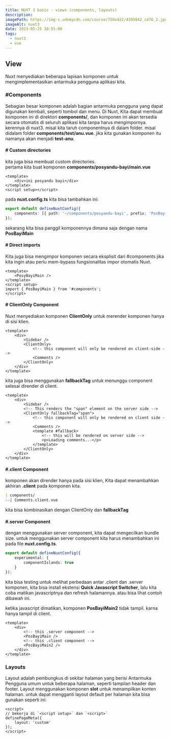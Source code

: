 ```yaml
---
title: NUXT 3 basic - views (components, layouts)
description:
imagePath: https://img-c.udemycdn.com/course/750x422/4395942_c476_2.jpg
imageAlt: nuxt3
date: 2023-05-25 10:55:00
tags:
  - nuxt3
  - vue
---
```


## View

Nuxt menyediakan beberapa lapisan komponen untuk mengimplementasikan antarmuka pengguna aplikasi kita.

### #Components

Sebagian besar komponen adalah bagian antarmuka pengguna yang dapat digunakan kembali, seperti tombol dan menu. Di Nuxt, Kita dapat membuat komponen ini di direktori **components/**, dan komponen ini akan tersedia secara otomatis di seluruh aplikasi kita tanpa harus mengimpornya.
kerennya di nuxt3. misal kita taruh componentnya di dalam folder. misal didalam folder **components/test/anu.vue**. jika kita gunakan komponen itu namanya akan menjadi **test-anu**.

#### # Custom directories

kita juga bisa membuat custom directories. <br/>
pertama kita buat komponen **components/posyandu-bayi/main.vue**

```vue title="components/posyandu-bayi/main.vue"
<template>
	<div>ini posyandu bayi</div>
</template>
<script setup></script>
```

pada **nuxt.config.ts** kita bisa tambahkan ini:

```ts title="nuxt.config.ts"
export default defineNuxtConfig({
	components: [{ path: '~/components/posyandu-bayi', prefix: 'PosBayi' }, '~/components']
});
```

sekarang kita bisa panggil komponennya dimana saja dengan nama **PosBayiMain**

#### # Direct imports

Kita juga bisa mengimpor komponen secara eksplisit dari #components jika kita ingin atau perlu mem-bypass fungsionalitas impor otomatis Nuxt.

```vue
<template>
	<PosyBayiMain />
</template>
<script setup>
import { PosBayiMain } from '#components';
</script>
```

#### # ClientOnly Component

Nuxt menyediakan komponen **ClientOnly** untuk merender komponen hanya di sisi klien.

```vue
<template>
	<div>
		<Sidebar />
		<ClientOnly>
			<!-- this component will only be rendered on client-side -->
			<Comments />
		</ClientOnly>
	</div>
</template>
```

kita juga bisa menggunakan **fallbackTag** untuk menunggu component selesai dirender di client.

```vue
<template>
	<div>
		<Sidebar />
		<!-- This renders the "span" element on the server side -->
		<ClientOnly fallbackTag="span">
			<!-- this component will only be rendered on client side -->
			<Comments />
			<template #fallback>
				<!-- this will be rendered on server side -->
				<p>Loading comments...</p>
			</template>
		</ClientOnly>
	</div>
</template>
```

#### #.client Component

komponen akan dirender hanya pada sisi klien, Kita dapat menambahkan akhiran **.client** pada komponen kita.

```md
| components/
--| Comments.client.vue
```

kita bisa kombinasikan dengan ClientOnly dan **fallbackTag**

#### #.server Component

dengan menggunakan server component, kita dapat mengecilkan bundle size.
untuk menggunakan server component kita harus menambahkan ini pada file **nuxt.config.ts**.

```ts title="nuxt.config.ts"
export default defineNuxtConfig({
	experimental: {
		componentIslands: true
	}
});
```

<div class="bg-gray-4 text-black italic p-2"> kita bisa testing untuk melihat perbedaan antar .client dan .server komponen, kita bisa install ekstensi <b>Quick Javascript Switcher</b>, lalu kita coba matikan javascriptnya dan refresh halamannya. atau bisa lihat contoh dibawah ini.
</div>

ketika javascript dimatikan, komponen **PosBayiMain2** tidak tampil. karna hanya tampil di client.

```vue
<template>
	<div>
		<!-- this .server component -->
		<PosBayiMain />
		<!-- this .client component -->
		<PosBayiMain2 />
	</div>
</template>
```

### Layouts

Layout adalah pembungkus di sekitar halaman yang berisi Antarmuka Pengguna umum untuk beberapa halaman, seperti tampilan header dan footer. Layout menggunakan komponen **slot** untuk menampilkan konten halaman.
untuk dapat mengganti layout default per halaman kita bisa gunakan seperti ini:

```vue
<script>
// bekerja di `<script setup>` dan `<script>`
definePageMeta({
	layout: 'custom'
});
</script>
```
